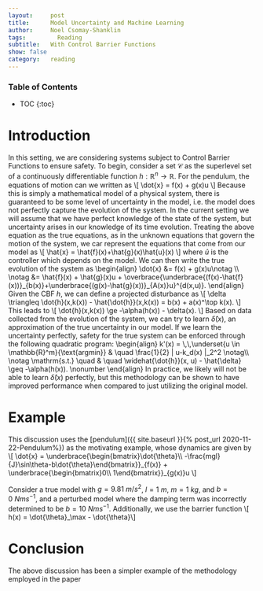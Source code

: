 ```yaml
---
layout:     post
title:      Model Uncertainty and Machine Learning
author:     Noel Csomay-Shanklin
tags: 		  Reading 
subtitle:  	With Control Barrier Functions
show: false
category:   reading
---
```


### Table of Contents
* TOC
{:toc}

# Introduction
In this setting, we are considering systems subject to Control Barrier Functions to ensure safety. To begin, consider a set $\mathcal{C}$ as the superlevel set of a continuously differentiable function $h:\mathbb{R}^n\to \mathbb{R}$. For the pendulum, the equations of motion can we written as 
\\[
\dot{x} = f(x) + g(x)u
\\]
Because this is simply a mathematical model of a physical system, there is guaranteed to be some level of uncertainty in the model, i.e. the model does not perfectly capture the evolution of the system. 
In the current setting we will assume that we have perfect knowledge of the state of the system, but uncertainty arises in our knowledge of its time evolution. Treating the above equation as the true equations, as in the unknown equations that govern the motion of the system, we car represent the equations that come from our model as 
\\[
\hat{x} = \hat{f}(x)+\hat{g}(x)\hat{u}(x)
\\]
where $\hat{u}$ is the controller which depends on the model. We can then write the true evolution of the system as 
\\begin{align}
 \dot{x} &= f(x) + g(x)u\notag \\\\ \notag
 &= \hat{f}(x) + \hat{g}(x)u + \overbrace{\underbrace{(f(x)-\hat{f}(x))}\_{b(x)}+\underbrace{(g(x)-\hat{g}(x))}\_{A(x)}u}^{d(x,u)}.
\\end{align}
Given the CBF $h$, we can define a projected disturbance as 
\\[
\delta \triangleq \dot{h}(x,k(x)) - \hat{\dot{h}}(x,k(x)) = b(x) + a(x)^\top k(x).
\\]
This leads to 
\\[
\dot{h}(x,k(x)) \ge -\alpha(h(x)) - \delta(x).
\\]
Based on data collected from the evolution of the system, we can try to learn $\hat{\delta}(x)$, an approximation of the true uncertainty in our model. If we learn the uncertainty perfectly, safety for the true system can be enforced through the following quadratic program:
\\begin{align}
    k'(x) =  \\,\\,\underset{u \in \mathbb{R}^m}{\text{argmin}}  &  \quad \frac{1}{2} \| u-k_d(x) \|_2^2  \notag\\\\ \notag
    \mathrm{s.t.} \quad & \quad \widehat{\dot{h}}(x, u) - \hat{\delta}
    \geq -\alpha(h(x)). \nonumber
\\end{align}
In practice, we likely will not be able to learn $\hat{\delta}(x)$ perfectly, but this methodology can be shown to have improved performance when compared to just utilizing the original model.
# Example
This discussion uses the [pendulum]({{ site.baseurl }}{% post_url 2020-11-22-Pendulum%}) as the motivating example, whose dynamics are given by
\\[
\dot{x} = \underbrace{\begin{bmatrix}\dot{\theta}\\\\ -\frac{mgl}{J}\sin\theta-b\dot{\theta}\end{bmatrix}}_{f(x)} +  \underbrace{\begin{bmatrix}0\\\\ 1\end{bmatrix}}\_{g(x)}u
\\]

Consider a true model with $g=9.81\ m/s^2$, $l=1\ m$, $m=1\ kg$, and $b=0\ Nms^{-1}$, and a perturbed model where the damping term was incorrectly determined to be $b=10\ Nms^{-1}$. Additionally, we use the barrier function 
\\[ h(x) = \dot{\theta}_\max - \dot{\theta}\\]
# Conclusion
The above discussion has been a simpler example of the methodology employed in the paper
